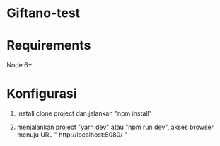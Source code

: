# Giftano-test

# Requirements
Node 6+

# Konfigurasi
1. Install
  clone project dan jalankan "npm install"
  
2. menjalankan project
  "yarn dev" atau "npm run dev", akses browser menuju URL " http://localhost:8080/ "
